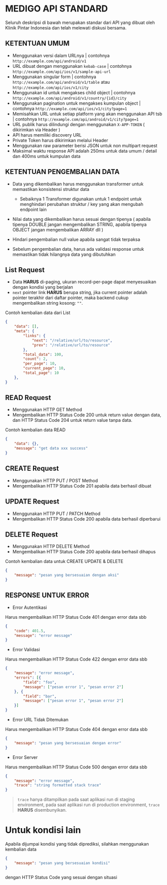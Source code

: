 # MEDIGO API STANDARD

Seluruh deskripsi di bawah merupakan standar dari API yang dibuat oleh Klinik Pintar Indonesia dan telah melewati diskusi bersama.

## KETENTUAN UMUM
* Menggunakan versi dalam URLnya | contohnya `http://example.com/api/android/v1` 
* URL dibuat dengan menggunakan `kebab-case` | contohnya `http://example.com/api/ios/v1/sample-api-url`
* Menggunakan singular form | contohnya `http://example.com/api/android/v1/table` atau `http://example.com/api/ios/v1/city` 
* Menggunakan id untuk mengakses child object | contohnya `http://example.com/api/android/v1/country/{id}/city`
* Menggunakan pagination untuk mengakses kumpulan object | contohnya `http://example.com/api/ios/v1/city?page=1`
* Memisahkan URL untuk setiap platform yang akan menggunakan API tsb | contohnya `http://example.com/api/android/v1/city?page=1`
* URL publik harus dilindungi dengan menggunakan `X-APP-TOKEN` ( dikirimkan via Header )
* API harus memiliki discovery URL
* Private Token harus dikirimkan melalui Header
* Menggunakan raw parameter berisi JSON untuk non multipart request
* Maksimal waktu response API adalah 250ms untuk data umum / detail dan 400ms untuk kumpulan data

## KETENTUAN PENGEMBALIAN DATA
* Data yang dikembalikan harus menggunakan transformer untuk memastikan konsistensi struktur data
  * Sebaiknya 1 Transformer digunakan untuk 1 endpoint untuk menghindari perubahan struktur / key yang akan mengubah endpoint lain

* Nilai data yang dikembalikan harus sesuai dengan tipenya ( apabila tipenya DOUBLE jangan mengembalikan STRING, apabila tipenya OBJECT jangan mengembalikan ARRAY dll )
* Hindari pengembalian null value apabila sangat tidak terpaksa
* Sebelum pengembalian data, harus ada validasi response untuk memastikan tidak hilangnya data yang dibutuhkan

## List Request

* Data **HARUS** di-paging, ukuran record-per-page dapat menyesuaikan dengan kondisi yang berjalan
* `next` pointer link **HARUS** berupa string, jika current pointer adalah pointer terakhir dari daftar pointer, maka backend cukup mengembalikan string kosong: `""`.

Contoh kembalian data dari List

```json
{
    "data": [],
    "meta": {
        "links": {
            "next": "/relative/url/to/resource",
            "prev": "/relative/url/to/resource"
        },
        "total_data": 100,
        "count": 2,
        "per_page": 10,
        "current_page": 10,
        "total_page": 10
    },
}
```

## READ Request
* Menggunakan HTTP GET Method
* Mengembalikan HTTP Status Code 200 untuk return value dengan data, dan HTTP Status Code 204 untuk return value tanpa data.

Contoh kembalian data READ

```json
{
    "data": {},
    "message": "get data xxx success"
}
```

## CREATE Request 
* Menggunakan HTTP PUT / POST Method
* Mengembalikan HTTP Status Code 201 apabila data berhasil dibuat

## UPDATE Request
* Menggunakan HTTP PUT / PATCH Method
* Mengembalikan HTTP Status Code 200 apabila data berhasil diperbarui

## DELETE Request
* Menggunakan HTTP DELETE Method
* Mengembalikan HTTP Status Code 200 apabila data berhasil dihapus

Contoh kembalian data untuk CREATE UPDATE & DELETE

```json
{
    "message": "pesan yang bersesuaian dengan aksi"
}
```

## RESPONSE UNTUK ERROR
* Error Autentikasi

Harus mengembalikan HTTP Status Code 401 dengan error data sbb

```json
{
    "code": 401.5,
    "message": "error message"
}
```

* Error Validasi

Harus mengembalikan HTTP Status Code 422 dengan error data sbb

```json
{
    "message": "error message",
    "errors": [{
        "field": "foo",
        "message": ["pesan error 1", "pesan error 2"]
    }, {
        "field": "bar",
        "message": ["pesan error 1", "pesan error 2"]
    }]
}
```

* Error URL Tidak Ditemukan

Harus mengembalikan HTTP Status Code 404 dengan error data sbb 

```json
{
    "message": "pesan yang bersesuaian dengan error"
}
```

* Error Server

Harus mengembalikan HTTP Status Code 500 dengan error data sbb

```json
{
    "message": "error message",
    "trace": "string formatted stack trace"
}
```

> `trace` hanya ditampilkan pada saat aplikasi run di staging environment, pada saat aplikasi run di  production environment, `trace` **HARUS** disembunyikan.

# Untuk kondisi lain 

Apabila dijumpai kondisi yang tidak diprediksi, silahkan menggunakan kembalian data

```json
{
    "message": "pesan yang bersesuaian kondisi"
}
```

dengan HTTP Status Code yang sesuai dengan situasi